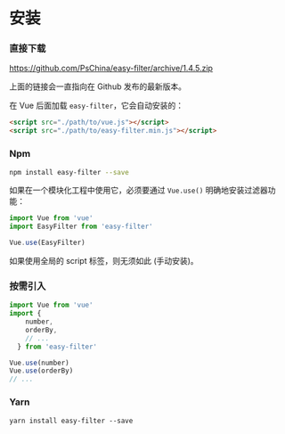 <script>
    import '@style/style.scss';
    export default {}
</script>

# 安装

### 直接下载

<a href="https://github.com/PsChina/easy-filter/archive/1.4.5.zip">https://github.com/PsChina/easy-filter/archive/1.4.5.zip</a>


上面的链接会一直指向在 Github 发布的最新版本。

在 Vue 后面加载 `easy-filter`，它会自动安装的：

```html
<script src="./path/to/vue.js"></script>
<script src="./path/to/easy-filter.min.js"></script>
```

### Npm

```bash
npm install easy-filter --save
```

如果在一个模块化工程中使用它，必须要通过 `Vue.use()` 明确地安装过滤器功能：

```js
import Vue from 'vue'
import EasyFilter from 'easy-filter'

Vue.use(EasyFilter)
```

如果使用全局的 script 标签，则无须如此 (手动安装)。


### 按需引入

```js
import Vue from 'vue'
import { 
    number,
    orderBy,
    // ...
  } from 'easy-filter'

Vue.use(number)
Vue.use(orderBy)
// ...
```

### Yarn
```
yarn install easy-filter --save
```